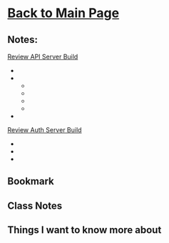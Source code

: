 # [Back to Main Page](https://reecerenninger.github.io/reading-notes/)

## Notes:

[Review API Server Build](https://codefellows.github.io/code-401-javascript-guide/curriculum/apps-and-libraries/api-server/)

-
-
  -
  -
  -
  -
-

[Review Auth Server Build](https://codefellows.github.io/code-401-javascript-guide/curriculum/apps-and-libraries/auth-server/)

-
-
-

## Bookmark

[]()

## Class Notes

## Things I want to know more about
